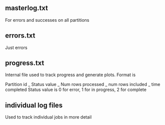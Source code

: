 ## masterlog.txt
For errors and successes on all partitions
## errors.txt
Just errors
## progress.txt
Internal file used to track progress and generate plots. Format is

Partition id _ Status value _ Num rows processed _ num rows included _ time completed
Status value is 0 for error, 1 for in progress, 2 for complete
## individual log files
Used to track individual jobs in more detail